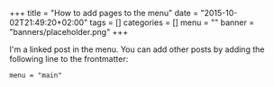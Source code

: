 +++
title = "How to add pages to the menu"
date = "2015-10-02T21:49:20+02:00"
tags = []
categories = []
menu = ""
banner = "banners/placeholder.png"
+++

I'm a linked post in the menu. You can add other posts by adding the following line to the frontmatter:

    menu = "main"
